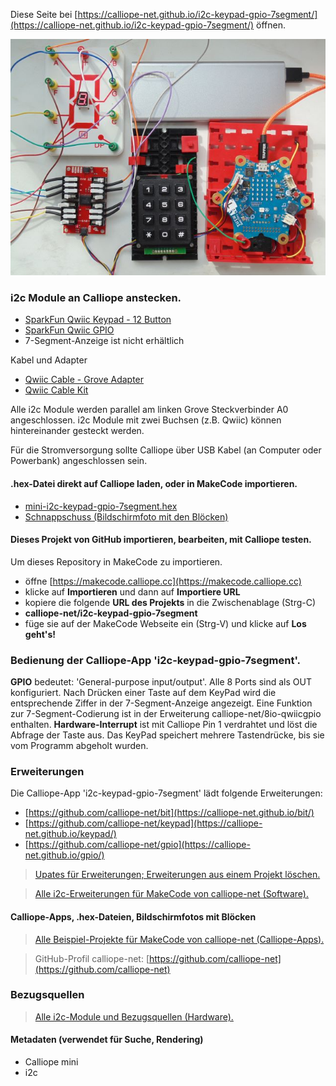 
Diese Seite bei [https://calliope-net.github.io/i2c-keypad-gpio-7segment/](https://calliope-net.github.io/i2c-keypad-gpio-7segment/) öffnen.

![](i2c-gpio-7segment-640.jpg)

### i2c Module an Calliope anstecken.

* [SparkFun Qwiic Keypad - 12 Button](https://www.sparkfun.com/products/15290)
* [SparkFun Qwiic GPIO](https://www.sparkfun.com/products/17047)
* 7-Segment-Anzeige ist nicht erhältlich

Kabel und Adapter

* [Qwiic Cable - Grove Adapter](https://www.sparkfun.com/products/15109)
* [Qwiic Cable Kit](https://www.sparkfun.com/products/15081)

Alle i2c Module werden parallel am linken Grove Steckverbinder A0 angeschlossen. 
i2c Module mit zwei Buchsen (z.B. Qwiic) können hintereinander gesteckt werden.

Für die Stromversorgung sollte Calliope über USB Kabel (an Computer oder Powerbank) angeschlossen sein.

#### .hex-Datei direkt auf Calliope laden, oder in MakeCode importieren.

* [mini-i2c-keypad-gpio-7segment.hex](mini-i2c-keypad-gpio-7segment.hex)
* [Schnappschuss (Bildschirmfoto mit den Blöcken)](mini-i2c-keypad-gpio-7segment.png)

#### Dieses Projekt von GitHub importieren, bearbeiten, mit Calliope testen.

Um dieses Repository in MakeCode zu importieren.

* öffne [https://makecode.calliope.cc](https://makecode.calliope.cc)
* klicke auf **Importieren** und dann auf **Importiere URL**
* kopiere die folgende **URL des Projekts** in die Zwischenablage (Strg-C)
* **calliope-net/i2c-keypad-gpio-7segment**
* füge sie auf der MakeCode Webseite ein (Strg-V) und klicke auf **Los geht's!**

### Bedienung der Calliope-App 'i2c-keypad-gpio-7segment'.

**GPIO** bedeutet: 'General-purpose input/output'. Alle 8 Ports sind als OUT konfiguriert. 
Nach Drücken einer Taste auf dem KeyPad wird die entsprechende Ziffer in der 7-Segment-Anzeige angezeigt. Eine Funktion zur 7-Segment-Codierung ist in der Erweiterung calliope-net/8io-qwiicgpio enthalten.
**Hardware-Interrupt** ist mit Calliope Pin 1 verdrahtet und löst die Abfrage der Taste aus. Das KeyPad speichert mehrere Tastendrücke, bis sie vom Programm abgeholt wurden.

### Erweiterungen

Die Calliope-App 'i2c-keypad-gpio-7segment' lädt folgende Erweiterungen:

* [https://github.com/calliope-net/bit](https://calliope-net.github.io/bit/)
* [https://github.com/calliope-net/keypad](https://calliope-net.github.io/keypad/)
* [https://github.com/calliope-net/gpio](https://calliope-net.github.io/gpio/)

> [Upates für Erweiterungen; Erweiterungen aus einem Projekt löschen.](https://calliope-net.github.io/i2c-liste#updates)

> [Alle i2c-Erweiterungen für MakeCode von calliope-net (Software).](https://calliope-net.github.io/i2c-liste#erweiterungen)

#### Calliope-Apps, .hex-Dateien, Bildschirmfotos mit Blöcken

> [Alle Beispiel-Projekte für MakeCode von calliope-net (Calliope-Apps).](https://calliope-net.github.io/i2c-liste#programmierbeispiele)

> GitHub-Profil calliope-net: [https://github.com/calliope-net](https://github.com/calliope-net)

### Bezugsquellen

> [Alle i2c-Module und Bezugsquellen (Hardware).](https://calliope-net.github.io/i2c-liste#bezugsquellen)

#### Metadaten (verwendet für Suche, Rendering)

* Calliope mini
* i2c
